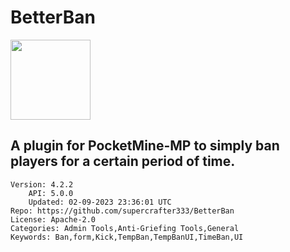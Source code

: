 # BetterBan
<img src="https://raw.githubusercontent.com/supercrafter333/BetterBan/97ae018a27e3ff817beaf7c44d16804230e76408/icon.gif" width="128" height="128" />

## A plugin for PocketMine-MP to simply ban players for a certain period of time.
```properties
Version: 4.2.2
    API: 5.0.0
    Updated: 02-09-2023 23:36:01 UTC
Repo: https://github.com/supercrafter333/BetterBan
License: Apache-2.0
Categories: Admin Tools,Anti-Griefing Tools,General
Keywords: Ban,form,Kick,TempBan,TempBanUI,TimeBan,UI
```